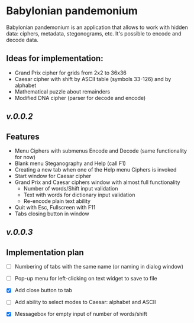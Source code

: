 # Babylonian pandemonium
Babylonian pandemonium is an application that allows to work with hidden data: ciphers, metadata, stegonograms, etc. It's possible to encode and decode data.

## Ideas for implementation:
- Grand Prix cipher for grids from 2x2 to 36x36
- Caesar cipher with shift by ASCII table (symbols 33-126) and by alphabet
- Mathematical puzzle about remainders
- Modified DNA cipher (parser for decode and encode)

## _v.0.0.2_
## Features

- Menu Ciphers with submenus Encode and Decode (same functionality for now)
- Blank menu Steganography and Help (call F1)
- Creating a new tab when one of the Help menu Ciphers is invoked
- Start window for Caesar cipher
- Grand Prix and Caesar ciphers window with almost full functionality
  - Number of words/Shift input validation
  - Text with words for dictionary input validation
  - Re-encode plain text ability
- Quit with Esc, Fullscreen with F11
- Tabs closing button in window

## _v.0.0.3_
## Implementation plan

* [ ] Numbering of tabs with the same name (or naming in dialog window)
* [ ] Pop-up menu for left-clicking on text widget to save to file
* [x] Add close button to tab
* [ ] Add ability to select modes to Caesar: alphabet and ASCII
* [x] Messagebox for empty input of number of words/shift

